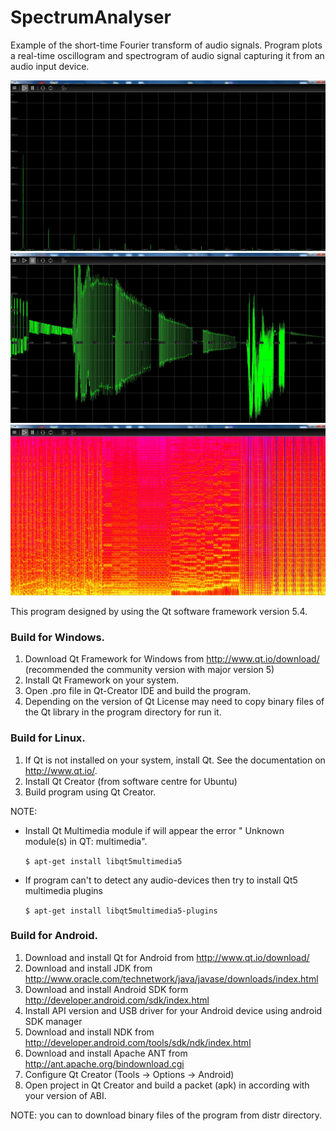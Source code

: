 # SpectrumAnalyser
Example of the short-time Fourier transform of audio signals.
Program plots a real-time oscillogram and spectrogram of audio signal capturing it from an audio input device.

![Screen shot](/screenshots/screenshot_1.jpg)
![Screen shot](/screenshots/screenshot_2.jpg)
![Screen shot](/screenshots/screenshot_3.jpg)

This program designed by using the Qt software framework version 5.4.

### Build for Windows.
  1. Download Qt Framework for Windows from http://www.qt.io/download/ (recommended the community version with  major version 5)
  2. Install Qt Framework on your system.
  3. Open .pro file in Qt-Creator IDE and build the program.
  4. Depending on the version of Qt License may need to copy binary files of the Qt library in the program directory for run it.
  
### Build for Linux.
  1. If Qt is not installed on your system, install Qt. See the documentation on http://www.qt.io/.
  2. Install Qt Creator (from software centre for Ubuntu)
  3. Build program using Qt Creator.
  
  NOTE: 
   + Install Qt Multimedia module if will appear the error " Unknown module(s) in QT: multimedia".

	 <code>$ apt-get install libqt5multimedia5</code>   
	
   + If program can't to detect any audio-devices then try to install Qt5 multimedia plugins
     
	 <code>$ apt-get install libqt5multimedia5-plugins</code>
	 
### Build for Android.
  1. Download and install Qt for Android from http://www.qt.io/download/
  2. Download and install JDK from http://www.oracle.com/technetwork/java/javase/downloads/index.html
  3. Download and install Android SDK form http://developer.android.com/sdk/index.html
  4. Install API version and USB driver for your Android device using android SDK manager
  5. Download and install NDK from http://developer.android.com/tools/sdk/ndk/index.html
  6. Download and install Apache ANT from http://ant.apache.org/bindownload.cgi
  7. Configure Qt Creator (Tools -> Options -> Android)
  8. Open project in Qt Creator and build a packet (apk) in according with your version of ABI.
  
NOTE: you can to download binary files of the program from distr directory.
